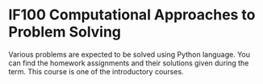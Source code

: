 # IF100 Computational Approaches to Problem Solving

Various problems are expected to be solved using Python language. You can find the homework assignments and their solutions given during the term. This course is one of the introductory courses.
